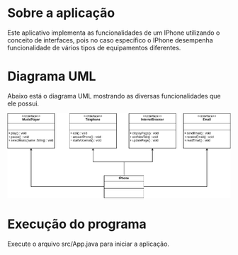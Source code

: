 # Sobre a aplicação

Este aplicativo implementa as funcionalidades de um IPhone utilizando o conceito de interfaces, pois no caso específico o IPhone desempenha funcionalidade de vários tipos de equipamentos diferentes.

# Diagrama UML

Abaixo está o diagrama UML mostrando as diversas funcionalidades que ele possui.

![IPhone](src/assets/images/IPhoneUML.png)

# Execução do programa

Execute o arquivo src/App.java para iniciar a aplicação.
